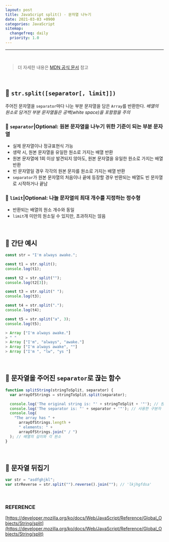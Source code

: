 ```yaml
---
layout: post
title: JavaScript split() - 문자열 나누기
date: 2021-03-03 +0900
categories: JavaScript
sitemap:
  changefreq: daily
  priority: 1.0
---
```


---

<br>

> 더 자세한 내용은 [MDN 공식 문서](https://developer.mozilla.org/ko/docs/Web/JavaScript/Reference/Global_Objects/String/split) 참고

<br>

## 🔶 `str.split([separator[, limit]])`

주어진 문자열을 `separator`마다 나눈 부분 문자열을 담은 `Array`를 반환한다. _배열의 원소로 담겨진 부분 문자열들은 공백(white space)을 포함함을 주의_

### 🔸 `separator`|Optional: 원본 문자열을 나누기 위한 기준이 되는 부분 문자열

- 실제 문자열이나 정규표현식 가능
- 생략 시, 원본 문자열을 유일한 원소로 가지는 배열 반환
- 원본 문자열에 1회 이상 발견되지 않아도, 원본 문자열을 유일한 원소로 가지는 배열 반환
- 빈 문자열일 경우 각각의 원본 문자를 원소로 가지는 배열 반환
- `separator`가 원본 문자열의 처음이나 끝에 등장할 경우 반환되는 배열도 빈 문자열로 시작하거나 끝남

### 🔸 `limit`|Optional: 나눌 문자열의 최대 개수를 지정하는 정수형

- 반환되는 배열의 원소 개수와 동일
- `limit`개 미만의 원소일 수 있지만, 초과하지는 않음

<br>

## 🔶 간단 예시

```jsx
const str = "I'm always awake.";

const t1 = str.split();
console.log(t1);

const t2 = str.split("");
console.log(t2[3]);

const t3 = str.split(" ");
console.log(t3);

const t4 = str.split(".");
console.log(t4);

const t5 = str.split("a", 3);
console.log(t5);
```

```jsx
> Array ["I'm always awake."]
> " "
> Array ["I'm", "always", "awake."]
> Array ["I'm always awake", ""]
> Array ["I'm ", "lw", "ys "]
```

<br>

## 🔶 문자열을 주어진 `separator`로 끊는 함수

```jsx
function splitString(stringToSplit, separator) {
  var arrayOfStrings = stringToSplit.split(separator);

  console.log('The original string is: "' + stringToSplit + '"'); // 원본 문자열
  console.log('The separator is: "' + separator + '"'); // 사용한 구분자
  console.log(
    "The array has " +
      arrayOfStrings.length +
      " elements: " +
      arrayOfStrings.join(" / ")
  ); // 배열의 길이와 각 원소
}
```

<br>

## 🔶 문자열 뒤집기

```jsx
var str = "asdfghjkl";
var strReverse = str.split("").reverse().join(""); // 'lkjhgfdsa'
```

<br>

### REFERENCE

[https://developer.mozilla.org/ko/docs/Web/JavaScript/Reference/Global_Objects/String/split](https://developer.mozilla.org/ko/docs/Web/JavaScript/Reference/Global_Objects/String/split)

